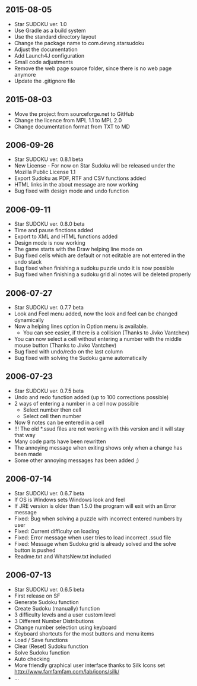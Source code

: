 2015-08-05
----------
* Star SUDOKU ver. 1.0
* Use Gradle as a build system
* Use the standard directory layout
* Change the package name to com.devng.starsudoku
* Adjust the documentation
* Add Launch4J configuration
* Small code adjustments
* Remove the web page source folder, since there is no web page anymore
* Update the .gitignore file

2015-08-03
----------
* Move the project from sourceforge.net to GitHub
* Change the licence from MPL 1.1 to MPL 2.0
* Change documentation format from TXT to MD

2006-09-26 
----------
* Star SUDOKU ver. 0.8.1 beta
* New License - For now on Star Sudoku will be released under the Mozilla Public License 1.1
* Export Sudoku as PDF, RTF and CSV functions added
* HTML links in the about message are now working
* Bug fixed with design mode and undo function

2006-09-11
----------
* Star SUDOKU ver. 0.8.0 beta
* Time and pause finctions added
* Export to XML and HTML functions added
* Design mode is now working
* The game starts with the Draw helping line mode on
* Bug fixed cells which are default or not editable are not entered in the undo stack
* Bug fixed when finishing a sudoku puzzle undo it is now possible
* Bug fixed when finishing a sudoku grid all notes will be deleted properly

2006-07-27
----------
* Star SUDOKU ver. 0.7.7 beta 
* Look and Feel menu added, now the look and feel can be changed dynamically
* Now a helping lines option in Option menu is available.
  * You can see easier, if there is a collision (Thanks to Jivko Vantchev)
* You can now select a cell without entering a number with the middle mouse button (Thanks to Jivko Vantchev)
* Bug fixed with undo/redo on the last column 
* Bug fixed with solving the Sudoku game automatically

2006-07-23
----------
* Star SUDOKU ver. 0.7.5 beta
* Undo and redo function added (up to 100 corrections possible)
* 2 ways of entering a number in a cell now possible
  - Select number then cell
  - Select cell then number
* Now 9 notes can be entered in a cell
* !!! The old *.ssud files are not working with this version and it will stay that way
* Many code parts have been rewritten 
* The annoying message when exiting shows only when a change has been made
* Some other annoying messages has been added ;)

2006-07-14
----------
* Star SUDOKU ver. 0.6.7 beta 
* If OS is Windows sets Windows look and feel
* If JRE version is older than 1.5.0 the program will exit with an Error message
* Fixed: Bug when solving a puzzle with incorrect entered numbers by user
* Fixed: Current difficulty on loading
* Fixed: Error message when user tries to load incorrect .ssud file
* Fixed: Message when Sudoku grid is already solved and the solve button is pushed
* Readme.txt and WhatsNew.txt included 

2006-07-13
----------
* Star SUDOKU ver. 0.6.5 beta
* First release on SF
* Generate Sudoku function
* Create Sudoku (manually) function
* 3 difficulty levels and a user custom level 
* 3 Different Number Distributions
* Change number selection using keyboard
* Keyboard shortcuts for the most buttons and menu items
* Load / Save functions
* Clear (Reset) Sudoku function
* Solve Sudoku function
* Auto checking
* More friendly graphical user interface thanks to Silk Icons set
  http://www.famfamfam.com/lab/icons/silk/
* ...
